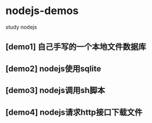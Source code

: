 # nodejs-demos
study nodejs

## [demo1] 自己手写的一个本地文件数据库

## [demo2] nodejs使用sqlite

## [demo3] nodejs调用sh脚本

## [demo4] nodejs请求http接口下载文件
